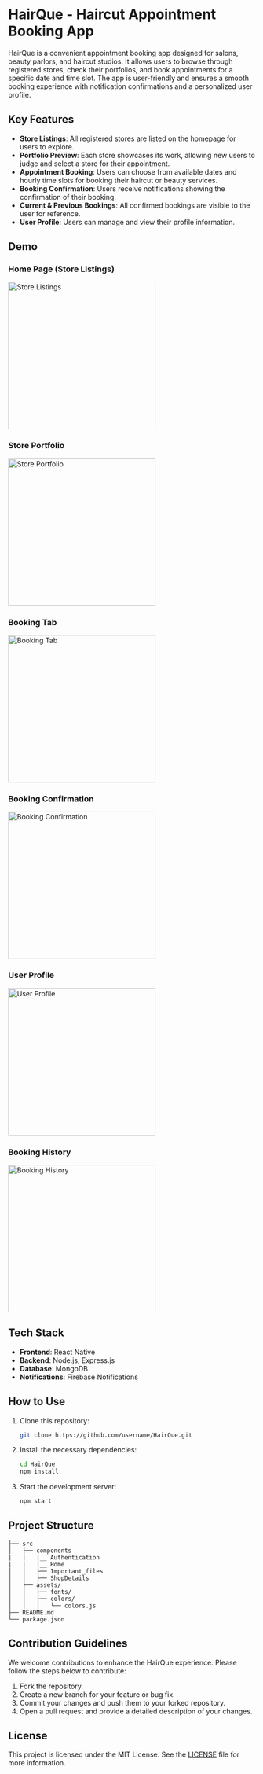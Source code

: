 
# HairQue - Haircut Appointment Booking App

HairQue is a convenient appointment booking app designed for salons, beauty parlors, and haircut studios. It allows users to browse through registered stores, check their portfolios, and book appointments for a specific date and time slot. The app is user-friendly and ensures a smooth booking experience with notification confirmations and a personalized user profile.

## Key Features
- **Store Listings**: All registered stores are listed on the homepage for users to explore.
- **Portfolio Preview**: Each store showcases its work, allowing new users to judge and select a store for their appointment.
- **Appointment Booking**: Users can choose from available dates and hourly time slots for booking their haircut or beauty services.
- **Booking Confirmation**: Users receive notifications showing the confirmation of their booking.
- **Current & Previous Bookings**: All confirmed bookings are visible to the user for reference.
- **User Profile**: Users can manage and view their profile information.

## Demo

### Home Page (Store Listings)
<img src="./assets/demo-images/home-page.png" alt="Store Listings" width="300"/>

### Store Portfolio
<img src="./assets/demo-images/store-portfolio.png" alt="Store Portfolio" width="300" />

### Booking Tab
<img src="./assets/demo-images/booking-tab.png" alt="Booking Tab" width="300" />

### Booking Confirmation
<img src="./assets/demo-images/booking-confirmation.png" alt="Booking Confirmation" width="300" />

### User Profile
<img src="./assets/demo-images/user-profile.png" alt="User Profile" width="300" />

### Booking History
<img src="./assets/demo-images/booking-history.png" alt="Booking History" width="300" />

## Tech Stack
- **Frontend**: React Native
- **Backend**: Node.js, Express.js
- **Database**: MongoDB
- **Notifications**: Firebase Notifications

## How to Use
1. Clone this repository:  
    ```bash
    git clone https://github.com/username/HairQue.git
    ```
2. Install the necessary dependencies:  
    ```bash
    cd HairQue  
    npm install
    ```
3. Start the development server:  
    ```bash
    npm start
    ```

## Project Structure
```
├── src
│   ├── components
|   |   |__ Authentication
|   |   |__ Home
│   │   ├── Important_files
│   │   ├── ShopDetails
│   ├── assets/
│   │   ├── fonts/
│   │   ├── colors/
│   │   │   └── colors.js
├── README.md
└── package.json
```

## Contribution Guidelines
We welcome contributions to enhance the HairQue experience. Please follow the steps below to contribute:

1. Fork the repository.
2. Create a new branch for your feature or bug fix.
3. Commit your changes and push them to your forked repository.
4. Open a pull request and provide a detailed description of your changes.

## License
This project is licensed under the MIT License. See the [LICENSE](LICENSE) file for more information.

